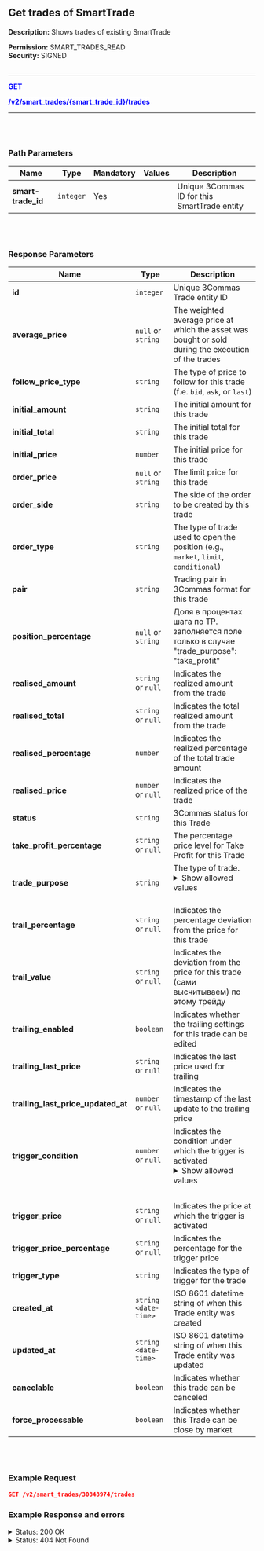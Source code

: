 ## Get trades of SmartTrade<br>

**Description:** Shows trades of existing SmartTrade<br>

**Permission:** SMART_TRADES_READ<br>
**Security:** SIGNED<br>
<br>

----------

<mark style="color:blue;background-color:white" > **GET**

<mark style="color:blue;background-color:white" > **/v2/smart_trades/{smart_trade_id}/trades**

----------

<br>
<br>


### Path Parameters<br>
| Name | Type |	Mandatory |	Values| Description|
|------|------|-----------|-----------------|------------|
|**smart-trade_id**| `integer` | Yes |  | Unique 3Commas ID for this SmartTrade entity |

<br>
<br>

### Response Parameters<br>

| Name | Type |	Description|
|------|------|------------|
| **id** | `integer`| Unique 3Commas Trade entity ID |
| **average_price** | `null` or `string` | The weighted average price at which the asset was bought or sold during the execution of the trades|
| **follow_price_type** | `string`  | The type of price to follow for this trade (f.e. `bid`, `ask`, or `last`) |
| **initial_amount** | `string`|The initial amount for this trade  |
| **initial_total** | `string`| The initial total for this trade |
| **initial_price** | `number`| The initial price for this trade |
| **order_price** | `null` or `string` | The limit price for this trade |
| **order_side**  | `string`  | The side of the order to be created by this trade |
| **order_type** | `string` | The type of trade used to open the position (e.g., `market`, `limit`, `conditional`) 
| **pair** | `string` | Trading pair in 3Commas format for this trade |
| **position_percentage** | `null` or `string`|Доля в процентах шага по TP. заполняется поле только в случае  "trade_purpose": "take_profit"|
| **realised_amount** |  `string` or `null` | Indicates the realized amount from the trade |
| **realised_total** | `string` or `null` | Indicates the total realized amount from the trade |
| **realised_percentage** | `number`| Indicates the realized percentage of the total trade amount  |
| **realised_price** | `number` or `null` | Indicates the realized price of the trade |
| **status** | `string` | 3Commas status for this Trade | 
| **take_profit_percentage**  | `string` or `null` | The percentage price level for Take Profit for this Trade |
| **trade_purpose** | `string`| The type of trade.<br><details> <summary>Show allowed values</summary>**position**<br> **take_profit** <br>**stop_loss** <br>**reduce_funds**<br></details><br> |
| **trail_percentage** | `string` or `null` | Indicates the percentage deviation from the price for this trade |
| **trail_value** | `string` or `null` | Indicates the deviation from the price for this trade (сами высчитываем) по этому трейду |
| **trailing_enabled** | `boolean`| Indicates whether the trailing settings for this trade can be edited |
| **trailing_last_price** | `string` or `null` | Indicates the last price used for trailing |
| **trailing_last_price_updated_at** | `number` or `null` |Indicates the timestamp of the last update to the trailing price |
| **trigger_condition** | `number` or `null` | Indicates the condition under which the trigger is activated<br> <details><summary>Show allowed values</summary><br>* greater<br>-less<br>-greater_or_equal <br>-less_or_equal<br>
</details><br> |
| **trigger_price** | `string` or `null` | Indicates the price at which the trigger is activated |
| **trigger_price_percentage** | `string` or `null` | Indicates the percentage for the trigger price |
| **trigger_type** | `string` | Indicates the type of trigger for the trade |
| **created_at**| `string <date-time>`| ISO 8601 datetime string of when this Trade entity was created |
| **updated_at**| `string <date-time>`| ISO 8601 datetime string of when this Trade entity was updated |
| **cancelable** | `boolean`| Indicates whether this trade can be canceled |
| **force_processable** | `boolean`| Indicates whether this Trade can be close by market |

<br>
<br>


### Example Request<br>

```json
GET /v2/smart_trades/30848974/trades
```

### Example Response and errors

<details>
<summary>Status: 200 OK</summary><br>

```json
[
    {
        "id": 1006258046,
        "average_price": "0.107068273092369477911646586345381526",
        "follow_price_type": "ask",
        "initial_amount": "15.0",
        "initial_total": "1.5996",
        "order_price": "0.10664",
        "order_side": "buy",
        "order_type": "limit",
        "pair": "USDT_DOGE",
        "position_percentage": null,
        "realised_amount": "14.94",
        "realised_total": "1.5996",
        "status": "finished",
        "take_profit_percentage": null,
        "trade_purpose": "position",
        "trail_percentage": null,
        "trail_value": null,
        "trailing_enabled": false,
        "trailing_last_price": null,
        "trailing_last_price_updated_at": null,
        "trigger_condition": null,
        "trigger_price": null,
        "trigger_price_percentage": null,
        "trigger_type": "none",
        "created_at": "2024-08-12T16:24:38.384Z",
        "updated_at": "2024-08-12T16:56:10.437Z",
        "realised_percentage": "100.0",
        "initial_price": "0.10664",
        "realised_price": "0.10706",
        "cancelable": false,
        "force_processable": false
    },
    { ...
    },
    {
        "id": 1006258056,
        "average_price": null,
        "follow_price_type": "last",
        "initial_amount": "14.0",
        "initial_total": "1.4182",
        "order_price": null,
        "order_side": "sell",
        "order_type": "market",
        "pair": "USDT_DOGE",
        "position_percentage": "100.0",
        "realised_amount": "0.0",
        "realised_total": null,
        "status": "to_process",
        "take_profit_percentage": null,
        "trade_purpose": "stop_loss",
        "trail_percentage": null,
        "trail_value": null,
        "trailing_enabled": false,
        "trailing_last_price": null,
        "trailing_last_price_updated_at": null,
        "trigger_condition": "less_or_equal",
        "trigger_price": "0.1013",
        "trigger_price_percentage": null,
        "trigger_type": "conditional",
        "created_at": "2024-08-12T16:24:38.461Z",
        "updated_at": "2024-08-12T16:56:10.850Z",
        "realised_percentage": "0.0",
        "initial_price": "0.1013",
        "realised_price": null,
        "cancelable": true,
        "force_processable": true
    }
]
```
</details>

<details>
<summary>Status: 404 Not Found</summary><br>

```json
{
    "error": "Not found",
    "error_description": "Smart Trade not found"
}
```
</details>

